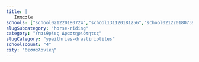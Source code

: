 ```yaml
---
title: |
   Ιππασία
schools: ["school021220180724","school131120181256","school021220180739","school021220180348","school021220180403","school131120181158","school131120181212","school021220180417","school131120181227","school021220180432","school021220180500","school131120181241","school021220180515","school131120181324"]
slugSubcategory: "horse-riding"
category: "Υπαιθρίες Δραστηριότητες"
slugCategory: "ypaithries-drastiriotites"
schoolscount: "4"
city: "Θεσσαλονίκη"
---
```


